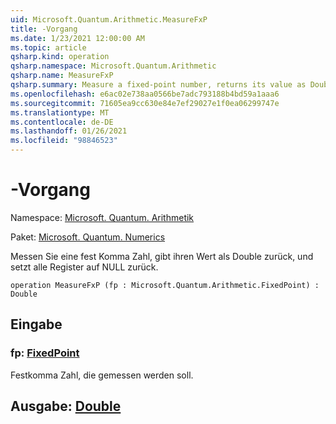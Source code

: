 ```yaml
---
uid: Microsoft.Quantum.Arithmetic.MeasureFxP
title: -Vorgang
ms.date: 1/23/2021 12:00:00 AM
ms.topic: article
qsharp.kind: operation
qsharp.namespace: Microsoft.Quantum.Arithmetic
qsharp.name: MeasureFxP
qsharp.summary: Measure a fixed-point number, returns its value as Double, and resets all the register to zero.
ms.openlocfilehash: e6ac02e738aa0566be7adc793188b4bd59a1aaa6
ms.sourcegitcommit: 71605ea9cc630e84e7ef29027e1f0ea06299747e
ms.translationtype: MT
ms.contentlocale: de-DE
ms.lasthandoff: 01/26/2021
ms.locfileid: "98846523"
---
```

# <a name="measurefxp-operation"></a>-Vorgang

Namespace: [Microsoft. Quantum. Arithmetik](xref:Microsoft.Quantum.Arithmetic)

Paket: [Microsoft. Quantum. Numerics](https://nuget.org/packages/Microsoft.Quantum.Numerics)


Messen Sie eine fest Komma Zahl, gibt ihren Wert als Double zurück, und setzt alle Register auf NULL zurück.

```qsharp
operation MeasureFxP (fp : Microsoft.Quantum.Arithmetic.FixedPoint) : Double
```


## <a name="input"></a>Eingabe

### <a name="fp--fixedpoint"></a>fp: [FixedPoint](xref:Microsoft.Quantum.Arithmetic.FixedPoint)

Festkomma Zahl, die gemessen werden soll.



## <a name="output--double"></a>Ausgabe: [Double](xref:microsoft.quantum.lang-ref.double)

